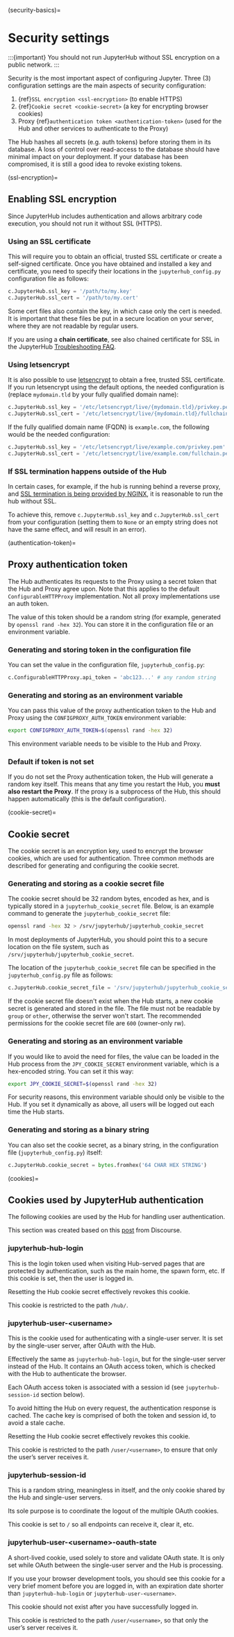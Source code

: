 (security-basics)=

# Security settings

:::{important}
You should not run JupyterHub without SSL encryption on a public network.
:::

Security is the most important aspect of configuring Jupyter.
Three (3) configuration settings are the main aspects of security configuration:

1. {ref}`SSL encryption <ssl-encryption>` (to enable HTTPS)
2. {ref}`Cookie secret <cookie-secret>` (a key for encrypting browser cookies)
3. Proxy {ref}`authentication token <authentication-token>` (used for the Hub and
   other services to authenticate to the Proxy)

The Hub hashes all secrets (e.g. auth tokens) before storing them in its
database. A loss of control over read-access to the database should have
minimal impact on your deployment. If your database has been compromised, it
is still a good idea to revoke existing tokens.

(ssl-encryption)=

## Enabling SSL encryption

Since JupyterHub includes authentication and allows arbitrary code execution,
you should not run it without SSL (HTTPS).

### Using an SSL certificate

This will require you to obtain an official, trusted SSL certificate or create a
self-signed certificate. Once you have obtained and installed a key and
certificate, you need to specify their locations in the `jupyterhub_config.py`
configuration file as follows:

```python
c.JupyterHub.ssl_key = '/path/to/my.key'
c.JupyterHub.ssl_cert = '/path/to/my.cert'
```

Some cert files also contain the key, in which case only the cert is needed. It
is important that these files be put in a secure location on your server, where
they are not readable by regular users.

If you are using a **chain certificate**, see also chained certificate for SSL
in the JupyterHub [Troubleshooting FAQ](faq:troubleshooting).

### Using letsencrypt

It is also possible to use [letsencrypt](https://letsencrypt.org/) to obtain
a free, trusted SSL certificate. If you run letsencrypt using the default
options, the needed configuration is (replace `mydomain.tld` by your fully
qualified domain name):

```python
c.JupyterHub.ssl_key = '/etc/letsencrypt/live/{mydomain.tld}/privkey.pem'
c.JupyterHub.ssl_cert = '/etc/letsencrypt/live/{mydomain.tld}/fullchain.pem'
```

If the fully qualified domain name (FQDN) is `example.com`, the following
would be the needed configuration:

```python
c.JupyterHub.ssl_key = '/etc/letsencrypt/live/example.com/privkey.pem'
c.JupyterHub.ssl_cert = '/etc/letsencrypt/live/example.com/fullchain.pem'
```

### If SSL termination happens outside of the Hub

In certain cases, for example, if the hub is running behind a reverse proxy, and
[SSL termination is being provided by NGINX](https://docs.nginx.com/nginx/admin-guide/security-controls/terminating-ssl-http/),
it is reasonable to run the hub without SSL.

To achieve this, remove `c.JupyterHub.ssl_key` and `c.JupyterHub.ssl_cert`
from your configuration (setting them to `None` or an empty string does not
have the same effect, and will result in an error).

(authentication-token)=

## Proxy authentication token

The Hub authenticates its requests to the Proxy using a secret token that
the Hub and Proxy agree upon. Note that this applies to the default
`ConfigurableHTTPProxy` implementation. Not all proxy implementations
use an auth token.

The value of this token should be a random string (for example, generated by
`openssl rand -hex 32`). You can store it in the configuration file or an
environment variable.

### Generating and storing token in the configuration file

You can set the value in the configuration file, `jupyterhub_config.py`:

```python
c.ConfigurableHTTPProxy.api_token = 'abc123...' # any random string
```

### Generating and storing as an environment variable

You can pass this value of the proxy authentication token to the Hub and Proxy
using the `CONFIGPROXY_AUTH_TOKEN` environment variable:

```bash
export CONFIGPROXY_AUTH_TOKEN=$(openssl rand -hex 32)
```

This environment variable needs to be visible to the Hub and Proxy.

### Default if token is not set

If you do not set the Proxy authentication token, the Hub will generate a random
key itself. This means that any time you restart the Hub, you **must also
restart the Proxy**. If the proxy is a subprocess of the Hub, this should happen
automatically (this is the default configuration).

(cookie-secret)=

## Cookie secret

The cookie secret is an encryption key, used to encrypt the browser cookies,
which are used for authentication. Three common methods are described for
generating and configuring the cookie secret.

### Generating and storing as a cookie secret file

The cookie secret should be 32 random bytes, encoded as hex, and is typically
stored in a `jupyterhub_cookie_secret` file. Below, is an example command to generate the
`jupyterhub_cookie_secret` file:

```bash
openssl rand -hex 32 > /srv/jupyterhub/jupyterhub_cookie_secret
```

In most deployments of JupyterHub, you should point this to a secure location on
the file system, such as `/srv/jupyterhub/jupyterhub_cookie_secret`.

The location of the `jupyterhub_cookie_secret` file can be specified in the
`jupyterhub_config.py` file as follows:

```python
c.JupyterHub.cookie_secret_file = '/srv/jupyterhub/jupyterhub_cookie_secret'
```

If the cookie secret file doesn't exist when the Hub starts, a new cookie
secret is generated and stored in the file. The file must not be readable by
`group` or `other`, otherwise the server won't start. The recommended permissions
for the cookie secret file are `600` (owner-only rw).

### Generating and storing as an environment variable

If you would like to avoid the need for files, the value can be loaded in the
Hub process from the `JPY_COOKIE_SECRET` environment variable, which is a
hex-encoded string. You can set it this way:

```bash
export JPY_COOKIE_SECRET=$(openssl rand -hex 32)
```

For security reasons, this environment variable should only be visible to the
Hub. If you set it dynamically as above, all users will be logged out each time
the Hub starts.

### Generating and storing as a binary string

You can also set the cookie secret, as a binary string,
in the configuration file (`jupyterhub_config.py`) itself:

```python
c.JupyterHub.cookie_secret = bytes.fromhex('64 CHAR HEX STRING')
```

(cookies)=

## Cookies used by JupyterHub authentication

The following cookies are used by the Hub for handling user authentication.

This section was created based on this [post] from Discourse.

### jupyterhub-hub-login

This is the login token used when visiting Hub-served pages that are
protected by authentication, such as the main home, the spawn form, etc.
If this cookie is set, then the user is logged in.

Resetting the Hub cookie secret effectively revokes this cookie.

This cookie is restricted to the path `/hub/`.

### jupyterhub-user-\<username>

This is the cookie used for authenticating with a single-user server.
It is set by the single-user server, after OAuth with the Hub.

Effectively the same as `jupyterhub-hub-login`, but for the
single-user server instead of the Hub. It contains an OAuth access token,
which is checked with the Hub to authenticate the browser.

Each OAuth access token is associated with a session id (see `jupyterhub-session-id` section
below).

To avoid hitting the Hub on every request, the authentication response is cached.
The cache key is comprised of both the token and session id, to avoid a stale cache.

Resetting the Hub cookie secret effectively revokes this cookie.

This cookie is restricted to the path `/user/<username>`,
to ensure that only the user’s server receives it.

### jupyterhub-session-id

This is a random string, meaningless in itself, and the only cookie
shared by the Hub and single-user servers.

Its sole purpose is to coordinate the logout of the multiple OAuth cookies.

This cookie is set to `/` so all endpoints can receive it, clear it, etc.

### jupyterhub-user-\<username>-oauth-state

A short-lived cookie, used solely to store and validate OAuth state.
It is only set while OAuth between the single-user server and the Hub
is processing.

If you use your browser development tools, you should see this cookie
for a very brief moment before you are logged in,
with an expiration date shorter than `jupyterhub-hub-login` or
`jupyterhub-user-<username>`.

This cookie should not exist after you have successfully logged in.

This cookie is restricted to the path `/user/<username>`, so that only
the user’s server receives it.

[post]: https://discourse.jupyter.org/t/how-to-force-re-login-for-users/1998/6
